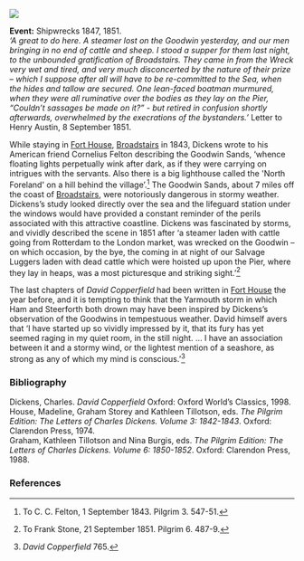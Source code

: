 <a href="https://beta.kent-maps.online"><img src="https://beta.kent-maps.online/juncture/ve-button.png"></a>
<param ve-config title="Goodwin Sands" author="Professor Carolyn Oulton" layout="vtl" banner="https://raw.githubusercontent.com/kent-map/images/main/banners/19c.jpg">

<param ve-entity eid="Q1494482" aliases="Goodwin Sands">

**Event:** Shipwrecks 1847, 1851.   
_‘A great to do here. A steamer lost on the Goodwin yesterday, and our men bringing in no end of cattle and sheep. I stood a supper for them last night, to the unbounded gratification of Broadstairs. They came in from the Wreck very wet and tired, and very much disconcerted by the nature of their prize – which I suppose after all will have to be re-committed to the Sea, when the hides and tallow are secured. One lean-faced boatman murmured, when they were all ruminative over the bodies as they lay on the Pier, “Couldn’t sassages be made on it?” -  but retired in confusion shortly afterwards, overwhelmed by the execrations of the bystanders.’_ Letter to Henry Austin, 8 September 1851.
<param ve-image url="https://raw.githubusercontent.com/kent-map/images/main/dickens/The_Wreck_on_the_Goodwin_Sands.jpg" label="The Wreck on the Goodwin Sands" attribution="George. Cruikshank (the original illustrator of _Oliver Twist_.)"> 

While staying in [Fort House](dickens-fort-house), [Broadstairs](broadstairs) in 1843, Dickens wrote to his American friend Cornelius Felton describing the Goodwin Sands, ‘whence floating lights perpetually wink after dark, as if they were carrying on intrigues with the servants. Also there is a big lighthouse called the 'North Foreland' on a hill behind the village’.[^ref1] The Goodwin Sands, about 7 miles off the coast of [Broadstairs](broadstairs-19th-century), were notoriously dangerous in stormy weather. Dickens’s study looked directly over the sea and the lifeguard station under the windows would have provided a constant reminder of the perils associated with this attractive coastline. Dickens was fascinated by storms, and vividly described the scene in 1851 after ‘a steamer laden with cattle going from Rotterdam to the London market, was wrecked on the Goodwin – on which occasion, by the bye, the coming in at night of our Salvage Luggers laden with dead cattle which were hoisted up upon the Pier, where they lay in heaps, was a most picturesque and striking sight.’[^ref2]
<param ve-image url="https://upload.wikimedia.org/wikipedia/commons/thumb/6/6d/Skeppsbrott_-_Sj%C3%B6historiska_museet_-_S_0902.tif/lossy-page1-3868px-Skeppsbrott_-_Sj%C3%B6historiska_museet_-_S_0902.tif.jpg" label="Goodwin Sands" attribution="Skeppsbrott - Sjöhistoriska museet, via Wikimedia Commons">

The last chapters of _David Copperfield_ had been written in [Fort House](dickens-fort-house)  the year before, and it is tempting to think that the Yarmouth storm in which Ham and Steerforth both drown may have been inspired by Dickens’s observation of the Goodwins in tempestuous weather. David himself avers that ‘I have started up so vividly impressed by it, that its fury has yet seemed raging in my quiet room, in the still night. … I have an association between it and a stormy wind, or the lightest mention of a seashore, as strong as any of which my mind is conscious.’[^ref3]
<param ve-image url="https://stor.artstor.org/stor/d301f78e-3342-4822-82ad-c1d5b428d6db" label="Bleak House -Fort House - as Dickens would have known it" attribution="©Elgate Postcards, Margate">

### Bibliography

Dickens, Charles. _David Copperfield_ Oxford: Oxford World’s Classics, 1998.    
House, Madeline, Graham Storey and Kathleen Tillotson, eds. _The Pilgrim Edition: The Letters of Charles Dickens. Volume 3: 1842-1843_. Oxford: Clarendon Press, 1974.   
Graham, Kathleen Tillotson and Nina Burgis, eds. _The Pilgrim Edition: The Letters of Charles Dickens. Volume 6: 1850-1852_. Oxford: Clarendon Press, 1988.   
<param ve-image url="https://upload.wikimedia.org/wikipedia/commons/6/6d/A_thick_night_off_the_Goodwins_RMG_PX9959.jpg" label="A thick night off the Goodwin Sands,  the subject suggested by an article in _Household Words_" attribution="Lionel Percy Smythe, Public domain, via Wikimedia Commons">

### References

[^ref1]: To C. C. Felton, 1 September 1843. Pilgrim 3. 547-51.   
[^ref2]: To Frank Stone, 21 September 1851. Pilgrim 6. 487-9.   
[^ref3]: _David Copperfield_ 765.   
